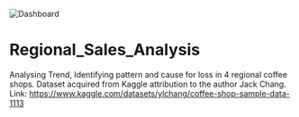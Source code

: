 ![Dashboard](https://github.com/user-attachments/assets/3472e698-95f0-4ebb-b86d-468737e2296a)

# Regional_Sales_Analysis
Analysing Trend, Identifying pattern and cause for loss in 4 regional coffee shops.
Dataset acquired from Kaggle attribution to the author Jack Chang. Link: https://www.kaggle.com/datasets/ylchang/coffee-shop-sample-data-1113

